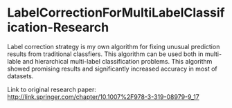 # LabelCorrectionForMultiLabelClassification-Research
Label correction strategy is my own algorithm for fixing unusual prediction results from traditional classfiers. This algorithm can be used both in multi-lable and hierarchical multi-label classification problems. This algorithm showed promising results and significantly increased accuracy in most of datasets.

Link to original research paper: http://link.springer.com/chapter/10.1007%2F978-3-319-08979-9_17
